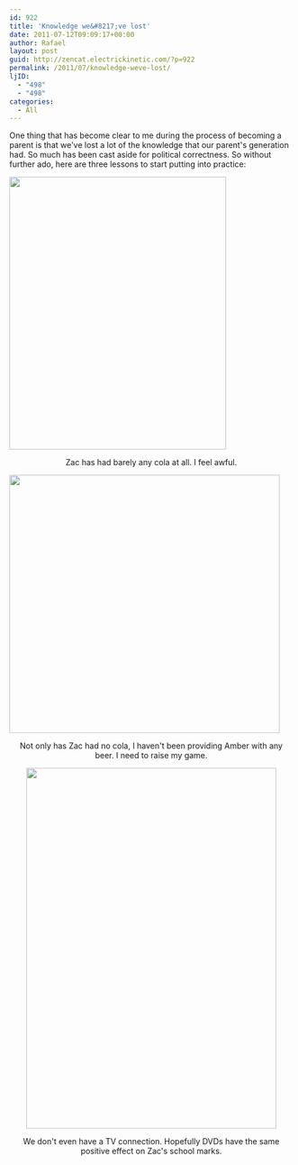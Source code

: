 ```yaml
---
id: 922
title: 'Knowledge we&#8217;ve lost'
date: 2011-07-12T09:09:17+00:00
author: Rafael
layout: post
guid: http://zencat.electrickinetic.com/?p=922
permalink: /2011/07/knowledge-weve-lost/
ljID:
  - "498"
  - "498"
categories:
  - All
---
```

One thing that has become clear to me during the process of becoming a parent is that we've lost a lot of the knowledge that our parent's generation had. So much has been cast aside for political correctness. So without further ado, here are three lessons to start putting into practice:

<a href="http://www.rafaelhart.com/2011/07/12/knowledge-weve-lost/parenting-1/" rel="attachment wp-att-923"><img class="aligncenter size-full wp-image-923" title="Coke Zero can be used even earlier!" src="http://www.rafaelhart.com/wp-content/uploads/2011/07/parenting-1.jpg" alt="" width="385" height="484" /></a>
<p style="text-align: center;">Zac has had barely any cola at all. I feel awful.</p>
<a href="http://www.rafaelhart.com/2011/07/12/knowledge-weve-lost/parenting-2/" rel="attachment wp-att-924"><img class="aligncenter size-full wp-image-924" title="Blatz Beer!" src="http://www.rafaelhart.com/wp-content/uploads/2011/07/parenting-2.jpg" alt="" width="480" height="458" /></a>
<p style="text-align: center;">Not only has Zac had no cola, I haven't been providing Amber with any beer. I need to raise my game.</p>
<p style="text-align: center;"><a href="http://www.rafaelhart.com/2011/07/12/knowledge-weve-lost/parenting-3/" rel="attachment wp-att-925"><img class="aligncenter size-full wp-image-925" title="Ahh... at least Motorola is on my side." src="http://www.rafaelhart.com/wp-content/uploads/2011/07/parenting-3.jpg" alt="" width="444" height="640" /></a></p>
<p style="text-align: center;">We don't even have a TV connection. Hopefully DVDs have the same positive effect on Zac's school marks.</p>